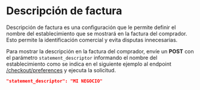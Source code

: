 # Descripción de factura

Descripción de factura es una configuración que le permite definir el nombre del establecimiento que se mostrará en la factura del comprador. Esto permite la identificación comercial y evita disputas innecesarias.

Para mostrar la descripción en la factura del comprador, envíe un **POST** con el parámetro `statement_descriptor` informando el nombre del establecimiento como se indica en el siguiente ejemplo al endpoint [/checkout/preferences](/developers/es/reference/preferences/_checkout_preferences/post) y ejecuta la solicitud.

```json
"statement_descriptor": "MI NEGOCIO"
```
